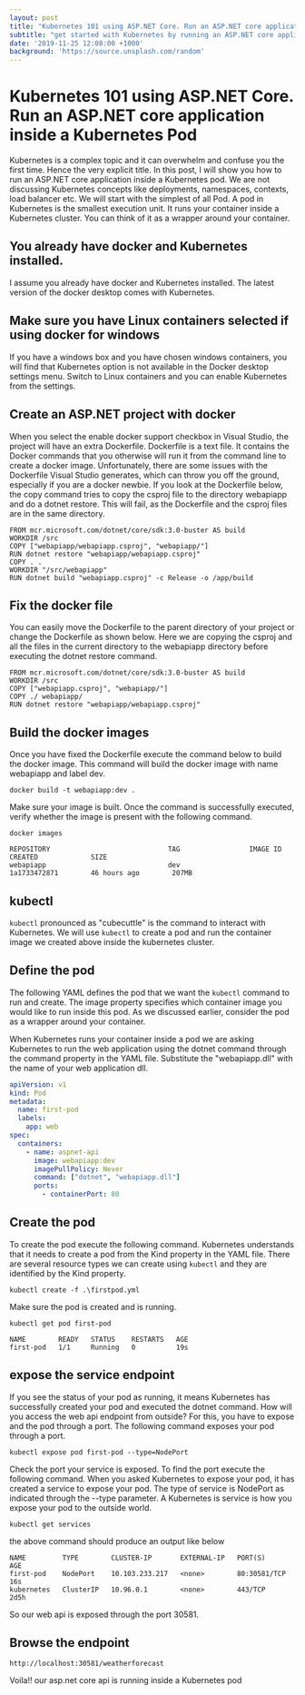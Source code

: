 ```yaml
---
layout: post
title: "Kubernetes 101 using ASP.NET Core. Run an ASP.NET core application inside a Kubernetes Pod"
subtitle: "get started with Kubernetes by running an ASP.NET core application inside a Kubernetes Pod"
date: '2019-11-25 12:08:00 +1000'
background: 'https://source.unsplash.com/random'
---
```

# Kubernetes 101 using ASP.NET Core. Run an ASP.NET core application inside a Kubernetes Pod
Kubernetes is a complex topic and it can overwhelm and confuse you the first time. Hence the very explicit title. In this post, I will show you how to run an ASP.NET core application inside a Kubernetes pod. We are not discussing Kubernetes concepts like deployments, namespaces, contexts, load balancer etc. We will start with the simplest of all Pod. A pod in Kubernetes is the smallest execution unit. It runs your container inside a Kubernetes cluster. You can think of it as a wrapper around your container.
## You already have docker and Kubernetes installed.
I assume you already have docker and Kubernetes installed. The latest version of the docker desktop comes with Kubernetes.
## Make sure you have Linux containers selected if using docker for windows
If you have a windows box and you have chosen windows containers, you will find that Kubernetes option is not available in the Docker desktop settings menu. Switch to Linux containers and you can enable Kubernetes from the settings. 
## Create an ASP.NET project with docker
When you select the enable docker support checkbox in Visual Studio, the project will have an extra Dockerfile. Dockerfile is a text file. It contains the Docker commands that you otherwise will run it from the command line to create a docker image. Unfortunately, there are some issues with the Dockerfile Visual Studio generates, which can throw you off the ground, especially if you are a docker newbie. If you look at the Dockerfile below, the copy command tries to copy the csproj file to the directory webapiapp and do a dotnet restore. This will fail, as the Dockerfile and the csproj files are in the same directory.
```
FROM mcr.microsoft.com/dotnet/core/sdk:3.0-buster AS build
WORKDIR /src
COPY ["webapiapp/webapiapp.csproj", "webapiapp/"]
RUN dotnet restore "webapiapp/webapiapp.csproj"
COPY . .
WORKDIR "/src/webapiapp"
RUN dotnet build "webapiapp.csproj" -c Release -o /app/build
```
## Fix the docker file
You can easily move the Dockerfile to the parent directory of your project or change the Dockerfile as shown below. Here we are copying the csproj and all the files in the current directory to the webapiapp directory before executing the dotnet restore command.

```
FROM mcr.microsoft.com/dotnet/core/sdk:3.0-buster AS build
WORKDIR /src
COPY ["webapiapp.csproj", "webapiapp/"]
COPY ./ webapiapp/
RUN dotnet restore "webapiapp/webapiapp.csproj"
```
## Build the docker images
Once you have fixed the Dockerfile execute the command below to build the docker image. This command will build the docker image with name webapiapp and label dev.
```
docker build -t webapiapp:dev .
```
Make sure your image is built. Once the command is successfully executed, verify whether the image is present with the following command.
```
docker images

REPOSITORY                             TAG                 IMAGE ID            CREATED             SIZE
webapiapp                              dev                 1a1733472871        46 hours ago        207MB
```
## kubectl
```kubectl``` pronounced as "cubecuttle" is the command to interact with Kubernetes. We will use ```kubectl``` to create a pod and run the container image we created above inside the kubernetes cluster.
## Define the pod

The following YAML defines the pod that we want the ```kubectl``` command to run and create. The image property specifies which container image you would like to run inside this pod. As we discussed earlier, consider the pod as a wrapper around your container.

When Kubernetes runs your container inside a pod we are asking Kubernetes to run the web application using the dotnet command through the command property in the YAML file. Substitute the "webapiapp.dll" with the name of your web application dll. 

```yaml
apiVersion: v1
kind: Pod
metadata:
  name: first-pod
  labels:
    app: web
spec:
  containers:
    - name: aspnet-api
      image: webapiapp:dev
      imagePullPolicy: Never
      command: ["dotnet", "webapiapp.dll"]
      ports:
        - containerPort: 80
```
## Create the pod
To create the pod execute the following command. Kubernetes understands that it needs to create a pod from the Kind property in the YAML file. There are several resource types we can create using ```kubectl``` and they are identified by the Kind property.

```
kubectl create -f .\firstpod.yml
```
Make sure the pod is created and is running.
```
kubectl get pod first-pod

NAME        READY   STATUS    RESTARTS   AGE
first-pod   1/1     Running   0          19s
```
## expose the service endpoint
If you see the status of your pod as running,  it means Kubernetes has successfully created your pod and executed the dotnet command. How will you access the web api endpoint from outside? For this, you have to expose and the pod through a port. The following command exposes your pod through a port.
```
kubectl expose pod first-pod --type=NodePort
```
Check the port your service is exposed. To find the port execute the following command. When you asked Kubernetes to expose your pod, it has created a service to expose your pod. The type of service is NodePort as indicated through the --type parameter. A Kubernetes is service is how you expose your pod to the outside world.
```
kubectl get services
```
the above command should produce an output like below
```
NAME         TYPE        CLUSTER-IP       EXTERNAL-IP   PORT(S)        AGE
first-pod    NodePort    10.103.233.217   <none>        80:30581/TCP   16s
kubernetes   ClusterIP   10.96.0.1        <none>        443/TCP        2d5h
```
So our web api is exposed through the port 30581.
## Browse the endpoint
```
http://localhost:30581/weatherforecast
```

Voila!! our asp.net core api is running inside a Kubernetes pod